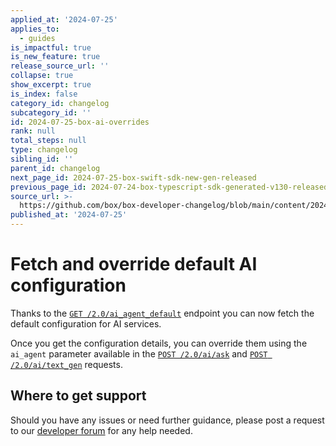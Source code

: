 ```yaml
---
applied_at: '2024-07-25'
applies_to:
  - guides
is_impactful: true
is_new_feature: true
release_source_url: ''
collapse: true
show_excerpt: true
is_index: false
category_id: changelog
subcategory_id: ''
id: 2024-07-25-box-ai-overrides
rank: null
total_steps: null
type: changelog
sibling_id: ''
parent_id: changelog
next_page_id: 2024-07-25-box-swift-sdk-new-gen-released
previous_page_id: 2024-07-24-box-typescript-sdk-generated-v130-released
source_url: >-
  https://github.com/box/box-developer-changelog/blob/main/content/2024/07-25-box-ai-overrides.md
published_at: '2024-07-25'
---
```

# Fetch and override default AI configuration

Thanks to the [`GET /2.0/ai_agent_default`][1] endpoint you can now fetch the default configuration for AI services.

<!-- more -->

Once you get the configuration details, you can override them using the `ai_agent` parameter available in the [`POST /2.0/ai/ask`][2] and [`POST /2.0/ai/text_gen`][3] requests.

## Where to get support

Should you have any issues or need further guidance, please post a request to our [developer forum][4] for any help needed.

[1]: e://get_ai_agent_default
[2]: e://post_ai_ask#param_ai_agent
[3]: e://post_ai_text_gen#param_ai_agent
[4]: https://forum.box.com/